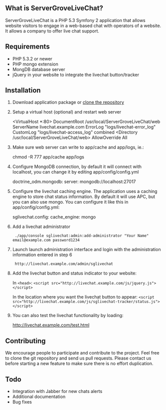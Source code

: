 What is ServerGroveLiveChat?
----------------------------

ServerGroveLiveChat is a PHP 5.3 Symfony 2 application that allows website visitors to engage in a web-based chat
with operators of a website. It allows a company to offer live chat support.

Requirements
------------

* PHP 5.3.2 or newer
* PHP mongo extension
* MongDB database server
* jQuery in your website to integrate the livechat button/tracker

Installation
------------

1. Download application package or [clone the repository](https://github.com/servergrove/ServerGroveLiveChat)

2. Setup a virtual host (optional) and restart web server

    <VirtualHost *:80>
        DocumentRoot /usr/local/ServerGroveLiveChat/web
        ServerName livechat.example.com
        ErrorLog "logs/livechat-error_log"
        CustomLog "logs/livechat-access_log" combined
        <Directory /usr/local/ServerGroveLiveChat/web>
            AllowOverride All
        </Directory>
    </VirtualHost>

3. Make sure web server can write to app/cache and app/logs, ie.:

    chmod -R 777 app/cache app/logs

4. Configure MongoDB connection, by default it will connect with localhost, you can change it by editing app/config/config.yml

    doctrine_odm.mongodb:
      server: mongodb://localhost:27017


5. Configure the livechat caching engine. The application uses a caching engine to store chat status information. By default it will use APC, but you can also use mongo. You can configure it like this in app/config/config.yml:

    sglivechat.config:
      cache_engine: mongo


6. Add a livechat administrator

        ./app/console sglivechat:admin:add-administrator "Your Name" email@example.com password1234

7. Launch launch administration interface and login with the administration information entered in step 6

        http://livechat.example.com/admin/sglivechat

8. Add the livechat button and status indicator to your website:

    In `<head>`:
        `<script src="http://livechat.example.com/js/jquery.js"></script>`

    In the location where you want the livechat button to appear:
        `<script src="http://livechat.example.com/js/sglivechat-tracker/status.js"></script>`

9. You can also test the livechat functionality by loading:

    http://livechat.example.com/test.html

Contributing
------------

We encourage people to participate and contribute to the project. Feel free to clone the git repository and send us pull requests.
Please contact us before starting a new feature to make sure there is no effort duplication.

Todo
----

* Integration with Jabber for new chats alerts
* Additional documentation
* Bug fixes

